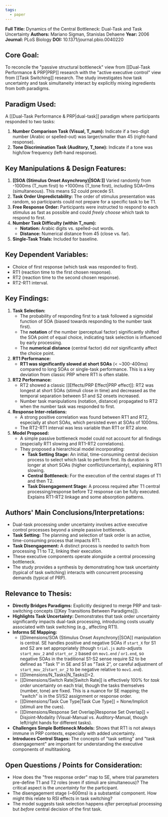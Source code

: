 ```yaml
---
tags:
  - paper
---
```

**Full Title:** Dynamics of the Central Bottleneck: Dual-Task and Task Uncertainty
**Authors:** Mariano Sigman, Stanislas Dehaene
**Year:** 2006
**Journal:** PLoS Biology
**DOI:** 10.1371/journal.pbio.0040220

## Core Goal:
To reconcile the "passive structural bottleneck" view from [[Dual-Task Performance & PRP|PRP]] research with the "active executive control" view from [[Task Switching]] research. The study investigates how task uncertainty and task simultaneity interact by explicitly mixing ingredients from both paradigms.

## Paradigm Used:
A [[Dual-Task Performance & PRP|dual-task]] paradigm where participants responded to two tasks:
1.  **Number Comparison Task (Visual, T_num):** Indicate if a two-digit number (Arabic or spelled-out) was larger/smaller than 45 (right-hand response).
2.  **Tone Discrimination Task (Auditory, T_tone):** Indicate if a tone was high/low frequency (left-hand response).

## Key Manipulations & Design Features:

1.  **[[SOA (Stimulus Onset Asynchrony)|SOA:]]** Varied randomly from -1000ms (T_num first) to +1000ms (T_tone first), including SOA=0ms (simultaneous). This means S2 could precede S1.
2.  **Task Order Unpredictability:** The order of stimulus presentation was random, so participants could not prepare for a specific task to be T1.
3.  **Free Response Order:** Participants were instructed to respond to each stimulus as fast as possible and could *freely choose* which task to respond to first.
4.  **Number Task Difficulty (within T_num):**
    *   **Notation:** Arabic digits vs. spelled-out words.
    *   **Distance:** Numerical distance from 45 (close vs. far).
5.  **Single-Task Trials:** Included for baseline.

## Key Dependent Variables:
*   Choice of first response (which task was responded to first).
*   RT1 (reaction time to the first chosen response).
*   RT2 (reaction time to the second chosen response).
*   RT2-RT1 interval.

## Key Findings:

1.  **Task Selection:**
    *   The probability of responding first to a task followed a sigmoidal function of SOA (biased towards responding to the number task first).
    *   The **notation** of the number (perceptual factor) significantly shifted the SOA point of equal choice, indicating task selection is influenced by early processing.
    *   The **numerical distance** (central factor) did *not* significantly affect the choice point.
2.  **RT1 Performance:**
    *   **RT1 was significantly slowed at short SOAs** (< ~300-400ms) compared to long SOAs or single-task performance. This is a key deviation from classic PRP where RT1 is often stable.
3.  **RT2 Performance:**
    *   RT2 showed a classic [[Effects/PRP Effect|PRP effect]]: RT2 was longest at short SOAs (stimuli close in time) and decreased as the temporal separation between S1 and S2 onsets increased.
    *   Number task manipulations (notation, distance) propagated to RT2 when the number task was responded to first.
4.  **Response Inter-relations:**
    *   A strong positive correlation was found between RT1 and RT2, especially at short SOAs, which persisted even at SOAs of 1000ms.
    *   The RT2-RT1 interval was less variable than RT1 or RT2 alone.
5.  **Model Proposed:**
    *   A simple passive bottleneck model could not account for all findings (especially RT1 slowing and RT1-RT2 correlations).
    *   They proposed a hierarchical model incorporating:
        *   **Task Setting Stage:** An initial, time-consuming central decision process to select which task to perform first. Its duration is longer at short SOAs (higher conflict/uncertainty), explaining RT1 slowing.
        *   **Central Bottleneck:** For the execution of the central stages of T1 and then T2.
        *   **Task Disengagement Stage:** A process required after T1 central processing/response before T2 response can be fully executed. Explains RT1-RT2 linkage and some absorption patterns.

## Authors' Main Conclusions/Interpretations:

*   Dual-task processing under uncertainty involves active executive control processes beyond a simple passive bottleneck.
*   **Task Setting:** The planning and selection of task order is an active, time-consuming process that impacts RT1.
*   **Task Disengagement:** A distinct process is needed to switch from processing T1 to T2, linking their execution.
*   These executive components operate alongside a central processing bottleneck.
*   The study provides a synthesis by demonstrating how task uncertainty (typical of task switching) interacts with concurrent processing demands (typical of PRP).

## Relevance to Thesis:

*   **Directly Bridges Paradigms:** Explicitly designed to merge PRP and task-switching concepts ([[Key Transitions Between Paradigms]]).
*   **Highlights Task Uncertainty:** Demonstrates that task order uncertainty significantly impacts dual-task processing, introducing costs usually associated with task switching (e.g., affecting RT1).
*   **Informs SE Mapping:**
    *   [[Dimensions/SOA (Stimulus Onset Asynchrony)|SOA]] manipulation is central. SE handles positive and negative SOAs if `start_X` for S1 and S2 are set appropriately (though `trial.js` auto-adjusts `start_mov_2` and `start_or_2` based on `mov1.end` / `or1.end`, so negative SOAs in the traditional S1-S2 sense require S2 to be defined as "Task 1" in SE and S1 as "Task 2", or careful adjustment of `start_mov_2`/`start_or_2` to be negative relative to `mov1.end`).
    *   [[Dimensions/N_Tasks|N_Tasks]]=2.
    *   [[Dimensions/Switch Rate|Switch Rate]] is effectively 100% for *task order* uncertainty on each trial, though the tasks themselves (number, tone) are fixed. This is a nuance for SE mapping; the "switch" is in the S1/S2 assignment or response order.
    *   [[Dimensions/Task Cue Type|Task Cue Type]] = None/Implicit (stimuli are the cues).
    *   [[Dimensions/Response Set Overlap|Response Set Overlap]] = Disjoint-Modality (Visual-Manual vs. Auditory-Manual, though left/right hands for different tasks).
*   **Challenges Simple Bottleneck Models:** Shows that RT1 is not always immune in PRP contexts, especially with added uncertainty.
*   **Introduces Control Stages:** The concepts of "task setting" and "task disengagement" are important for understanding the executive components of multitasking.

## Open Questions / Points for Consideration:
*   How does the "free response order" map to SE, where trial parameters pre-define T1 and T2 roles (even if stimuli are simultaneous)? The critical aspect is the *uncertainty* for the participant.
*   The disengagement stage (~600ms) is a substantial component. How might this relate to RSI effects in task switching?
*   The model suggests task selection happens *after* perceptual processing but *before* central decision of the first task.